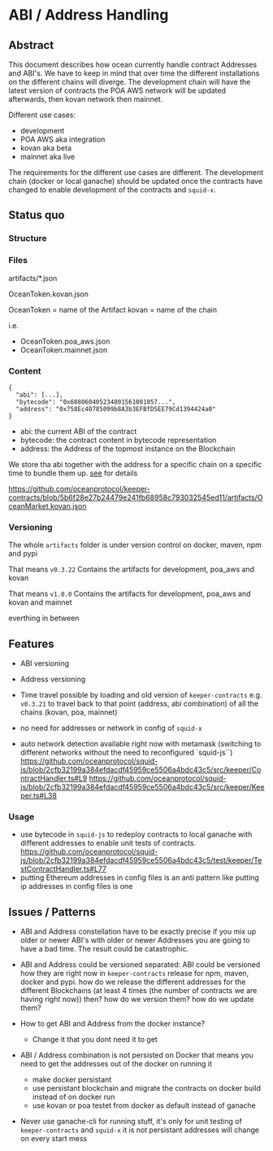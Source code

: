 # ABI / Address Handling

## Abstract

This document describes how ocean currently handle contract Addresses and ABI's. We have to keep in mind that over time 
the different installations on the different chains will diverge. The development chain will have the latest version of contracts 
the POA AWS network will be updated afterwards, then kovan network then mainnet.

Different use cases: 
* development
* POA AWS aka integration
* kovan aka beta
* mainnet aka live

The requirements for the different use cases are different. The development chain (docker or local ganache) should be updated once the 
contracts have changed to enable development of the contracts and `squid-x`. 

## Status quo

### Structure

### Files
artifacts/*.json

OceanToken.kovan.json

OceanToken = name of the Artifact
kovan = name of the chain

i.e.
- OceanToken.poa_aws.json
- OceanToken.mainnet.json

### Content

```
{
  "abi": [...],
  "bytecode": "0x608060405234801561001057...",
  "address": "0x758Ec40785099b8A3b3EFBfD5EE79Cd1394424a0"
}
```

- abi: the current ABI of the contract
- bytecode: the contract content in bytecode representation
- address: the Address of the topmost instance on the Blockchain

We store tha abi together with the address for a specific chain on a specific time to bundle them up. [see](#issues/patterns) for details

https://github.com/oceanprotocol/keeper-contracts/blob/5b6f28e27b24479e241fb68958c793032545ed11/artifacts/OceanMarket.kovan.json

### Versioning
The whole `artifacts` folder is under version control on docker, maven, npm and pypi

That means `v0.3.22`
Contains the artifacts for development, poa_aws and kovan

That means `v1.0.0`
Contains the artifacts for development, poa_aws and kovan and mainnet

everthing in between 

## Features

* ABI versioning
* Address versioning

* Time travel possible by loading and old version of `keeper-contracts` e.g. `v0.3.21` to travel back to that point (address, abi 
combination) of all the chains (kovan, poa, mainnet)

* no need for addresses or network in config of `squid-x`
* auto network detection available right now with metamask (switching to different networks without the 
need to reconfigured `squid-js``)
https://github.com/oceanprotocol/squid-js/blob/2cfb32199a384efdacdf45959ce5506a4bdc43c5/src/keeper/ContractHandler.ts#L9
https://github.com/oceanprotocol/squid-js/blob/2cfb32199a384efdacdf45959ce5506a4bdc43c5/src/keeper/Keeper.ts#L38

### Usage

* use bytecode in `squid-js` to redeploy contracts to local ganache with different addresses to 
enable unit tests of contracts. https://github.com/oceanprotocol/squid-js/blob/2cfb32199a384efdacdf45959ce5506a4bdc43c5/test/keeper/TestContractHandler.ts#L77
* putting Ethereum addresses in config files is an anti pattern like putting ip addresses in 
config files is one

## Issues / Patterns

* ABI and Address constellation have to be exactly precise
    if you mix up older or newer ABI's with older or newer Addresses you are going to have a bad time.
    The result could be catastrophic.
    
* ABI and Address could be versioned separated:
    ABI could be versioned how they are right now in `keeper-contracts` release for npm, maven, docker and pypi.
    how do we release the different addresses for the different Blockchains (at least 4 times (the number of contracts we are having right now)) then?
    how do we version them?
    how do we update them?

* How to get ABI and Address from the docker instance?
    * Change it that you dont need it to get
    
* ABI / Address combination is not persisted on Docker that means you need to get the addresses out of the docker on running it
    * make docker persistant
    * use persistant blockchain and migrate the contracts on docker build instead of on docker run
    * use kovan or poa testet from docker as default instead of ganache
    
* Never use ganache-cli for running stuff, it's only for unit testing of `keeper-contracts` and `squid-x`
    it is not persistant 
    addresses will change on every start
    mess